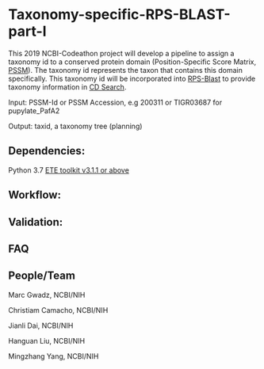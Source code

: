 # Taxonomy-specific-RPS-BLAST-part-I
This 2019 NCBI-Codeathon project will develop a pipeline to assign a taxonomy id to a conserved protein domain (Position-Specific Score Matrix, [PSSM](https://www.ncbi.nlm.nih.gov/Structure/cdd/cdd_help.shtml#CD_PSSM)). The taxonomy id represents the taxon that contains this domain specifically. This taxonomy id will be incorporated into [RPS-Blast](https://www.ncbi.nlm.nih.gov/Structure/cdd/cdd_help.shtml#RPSBWhat) to provide taxonomy information in [CD Search](https://www.ncbi.nlm.nih.gov/Structure/cdd/wrpsb.cgi).

Input: PSSM-Id or PSSM Accession, e.g 200311 or TIGR03687 for pupylate_PafA2

Output: taxid, a taxonomy tree (planning)

## Dependencies:
Python 3.7
[ETE toolkit v3.1.1 or above](http://etetoolkit.org/documentation/ete-ncbiquery/)

## Workflow:
## Validation:

## FAQ
## People/Team
Marc Gwadz, NCBI/NIH

Christiam Camacho, NCBI/NIH

Jianli Dai, NCBI/NIH

Hanguan Liu, NCBI/NIH

Mingzhang Yang, NCBI/NIH

